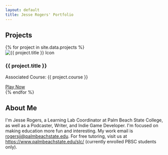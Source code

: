 ```yaml
---
layout: default
title: Jesse Rogers' Portfolio
---
```


## Projects

<div class="project-grid">
  {% for project in site.data.projects %}
    <div class="project-card">
      <img src="{{ project.image | relative_url }}" alt="{{ project.title }} Icon">
      <h3>{{ project.title }}</h3>
      <p>Associated Course: {{ project.course }}</p>
      <a href="{{ project.link }}" class="play-button">Play Now</a>
    </div>
  {% endfor %}
</div>

## About Me

I'm Jesse Rogers, a Learning Lab Coordinator at Palm Beach State College, as well as a Podcaster, Writer, and Indie Game Developer. I'm focused on making education more fun and interesting. My work email is rogersjj@palmbeachstate.edu. For free tutoring, visit us at https://www.palmbeachstate.edu/slc/ (currently enrolled PBSC students only).
